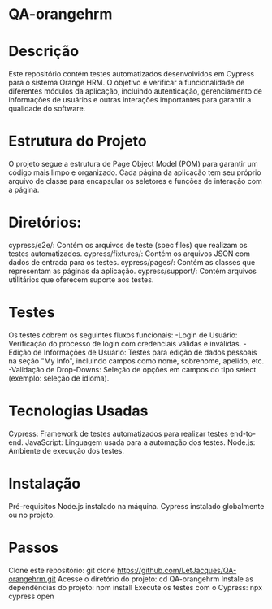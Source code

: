 # QA-orangehrm

# Descrição
Este repositório contém testes automatizados desenvolvidos em Cypress para o sistema Orange HRM. O objetivo é verificar a funcionalidade de diferentes módulos da aplicação, incluindo autenticação, gerenciamento de informações de usuários e outras interações importantes para garantir a qualidade do software.

# Estrutura do Projeto
O projeto segue a estrutura de Page Object Model (POM) para garantir um código mais limpo e organizado. Cada página da aplicação tem seu próprio arquivo de classe para encapsular os seletores e funções de interação com a página.

# Diretórios:
cypress/e2e/: Contém os arquivos de teste (spec files) que realizam os testes automatizados.
cypress/fixtures/: Contém os arquivos JSON com dados de entrada para os testes.
cypress/pages/: Contém as classes que representam as páginas da aplicação.
cypress/support/: Contém arquivos utilitários que oferecem suporte aos testes.

# Testes
Os testes cobrem os seguintes fluxos funcionais:
-Login de Usuário: Verificação do processo de login com credenciais válidas e inválidas.
-Edição de Informações de Usuário: Testes para edição de dados pessoais na seção "My Info", incluindo campos como nome, sobrenome, apelido, etc.
-Validação de Drop-Downs: Seleção de opções em campos do tipo select (exemplo: seleção de idioma).

# Tecnologias Usadas
Cypress: Framework de testes automatizados para realizar testes end-to-end.
JavaScript: Linguagem usada para a automação dos testes.
Node.js: Ambiente de execução dos testes.

# Instalação
Pré-requisitos
Node.js instalado na máquina.
Cypress instalado globalmente ou no projeto.
# Passos
Clone este repositório:
git clone https://github.com/LetJacques/QA-orangehrm.git
Acesse o diretório do projeto:
cd QA-orangehrm
Instale as dependências do projeto:
npm install
Execute os testes com o Cypress:
npx cypress open
